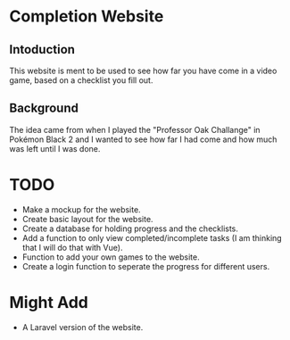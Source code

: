 # Completion Website

## Intoduction

This website is ment to be used to see how far you have come in a video game, based on a checklist you fill out. 

## Background

The idea came from when I played the "Professor Oak Challange" in Pokémon Black 2 and I wanted to see how far I had come and how much was left until I was done. 

# TODO

* Make a mockup for the website.
* Create basic layout for the website.
* Create a database for holding progress and the checklists.
* Add a function to only view completed/incomplete tasks (I am thinking that I will do that with Vue).
* Function to add your own games to the website.
* Create a login function to seperate the progress for different users.

# Might Add

* A Laravel version of the website. 